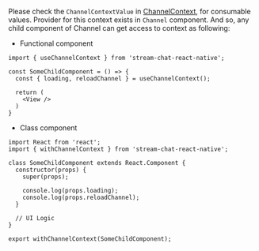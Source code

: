 Please check the `ChannelContextValue` in [ChannelContext](https://github.com/GetStream/stream-chat-react-native/blob/main/package/src/contexts/channelContext/ChannelContext.md), for consumable values.
Provider for this context exists in `Channel` component. And so, any child component of Channel
can get access to context as following:

- Functional component

```tsx static
import { useChannelContext } from 'stream-chat-react-native';

const SomeChildComponent = () => {
  const { loading, reloadChannel } = useChannelContext();

  return (
    <View />
  )
}
```

- Class component

```tsx static
import React from 'react';
import { withChannelContext } from 'stream-chat-react-native';

class SomeChildComponent extends React.Component {
  constructor(props) {
    super(props);

    console.log(props.loading);
    console.log(props.reloadChannel);
  }

  // UI Logic
}

export withChannelContext(SomeChildComponent);
```
